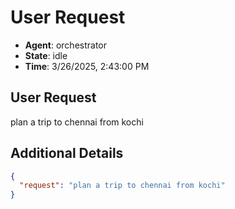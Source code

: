 # User Request

- **Agent**: orchestrator
- **State**: idle
- **Time**: 3/26/2025, 2:43:00 PM

## User Request

plan a trip to chennai from kochi

## Additional Details

```json
{
  "request": "plan a trip to chennai from kochi"
}
```

